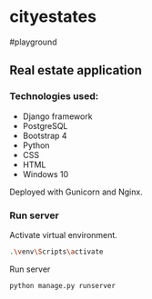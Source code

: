 # cityestates
\#playground 

## Real estate application

### Technologies used:
 - Django framework
 - PostgreSQL
 - Bootstrap 4
 - Python
 - CSS
 - HTML
 - Windows 10

 Deployed with Gunicorn and Nginx.

### Run server
Activate virtual environment.

```bash
.\venv\Scripts\activate
```

Run server

```bash
python manage.py runserver
```

